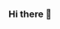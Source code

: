 ### Hi there 👋

<!--
**yarl64/yarl64** is a ✨ _special_ ✨ repository because its `README.md` (this file) appears on your GitHub profile.

Here are some ideas to get you started:

- 🔭 I’m currently working on on myself.
- 🌱 I’m currently studying to be a software tester.
- 👯 I’m looking to collaborate on interesting projects.
- 🤔 I’m looking for help with employment.
- 💬 Ask me about the weather.
- 📫 How to reach me: in private messages.
- 😄 Pronouns: ...
- ⚡ Fun fact: ...
--> 
